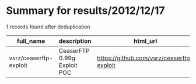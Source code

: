 
# Summary for results/2012/12/17
    
1 records found after deduplication

| full_name | description | html_url | matched_list | matched_count | pushed_at | size | stargazers_count | language | forks_count |
|------------------------|-----------------------------|-------------------------------------------|----------------|-----------------|---------------------------|--------|--------------------|------------|---------------|
| vsrz/ceaserftp-exploit | CeaserFTP 0.99g Exploit POC | https://github.com/vsrz/ceaserftp-exploit | ['exploit'] | 1 | 2012-12-17 17:58:26+00:00 | 85 | 0 | Python | 0 |
